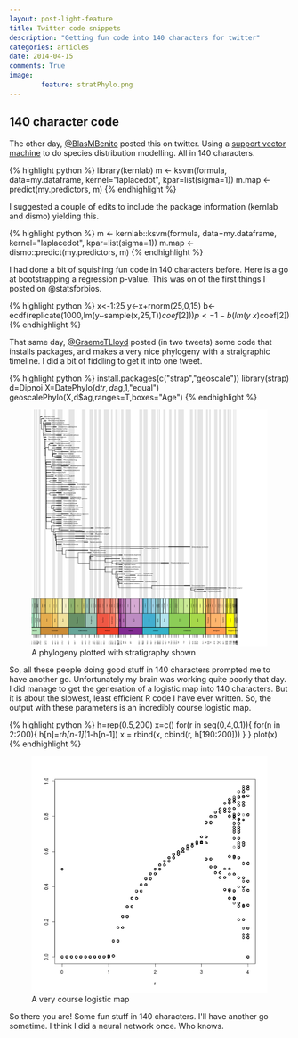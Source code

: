 ```yaml
---
layout: post-light-feature
title: Twitter code snippets
description: "Getting fun code into 140 characters for twitter"
categories: articles
date: 2014-04-15
comments: True
image: 
        feature: stratPhylo.png
---
```


## 140 character code

The other day, [@BlasMBenito](http://www.twitter.com/blasmbenito) posted this on twitter. Using a [support vector machine](http://en.wikipedia.org/wiki/Support_vector_machine) to do species distribution modelling. All in 140 characters.

{% highlight python %}
library(kernlab) 
m <- ksvm(formula, data=my.dataframe, kernel="laplacedot", kpar=list(sigma=1)) 
m.map <- predict(my.predictors, m)
{% endhighlight %}

I suggested a couple of edits to include the package information (kernlab and dismo) yielding this.

{% highlight python %}
m <- kernlab::ksvm(formula, data=my.dataframe, kernel="laplacedot", kpar=list(sigma=1)) 
m.map <- dismo::predict(my.predictors, m)
{% endhighlight %}

I had done a bit of squishing fun code in 140 characters before. Here is a go at bootstrapping a regression p-value. This was on of the first things I posted on @statsforbios.

{% highlight python %}
x<-1:25 
y<-x+rnorm(25,0,15) 
b<-ecdf(replicate(1000,lm(y~sample(x,25,T))$coef[2])) 
p<-1-b(lm(y~x)$coef[2])
{% endhighlight %}


That same day, [@GraemeTLloyd](https://twitter.com/GraemeTLloyd) posted (in two tweets) some code that installs packages, and makes a very nice phylogeny with a straigraphic timeline. I did a bit of fiddling to get it into one tweet.

{% highlight python %}
install.packages(c("strap","geoscale")) 
library(strap) 
d=Dipnoi 
X=DatePhylo(d$tr,d$ag,1,"equal") 
geoscalePhylo(X,d$ag,ranges=T,boxes="Age")
{% endhighlight %}

<figure>
	<img src="/images/stratPhyloSmall.png">
	<figcaption>A phylogeny plotted with stratigraphy shown </figcaption>
</figure>


So, all these people doing good stuff in 140 characters prompted me to have another go. Unfortunately my brain was working quite poorly that  day. I did manage to get the generation of a logistic map into 140 characters. But it is about the slowest, least efficient R code I have ever written. So, the output with these parameters is an incredibly course logistic map.

{% highlight python %}
h=rep(0.5,200) 
x=c() 
for(r in seq(0,4,0.1)){ 
	for(n in 2:200){ 
		h[n]=r*h[n-1]*(1-h[n-1]) 
		x = rbind(x, cbind(r, h[190:200])) 
	} 
} 
plot(x)
{% endhighlight %}


<figure>
	<img src="/images/logisticMap.png">
	<figcaption> A very course logistic map </figcaption>
</figure>

So there you are! Some fun stuff in 140 characters. I'll have another go sometime. I think I did a neural network once. Who knows.


<script>
  (function(i,s,o,g,r,a,m){i['GoogleAnalyticsObject']=r;i[r]=i[r]||function(){
  (i[r].q=i[r].q||[]).push(arguments)},i[r].l=1*new Date();a=s.createElement(o),
  m=s.getElementsByTagName(o)[0];a.async=1;a.src=g;m.parentNode.insertBefore(a,m)
  })(window,document,'script','//www.google-analytics.com/analytics.js','ga');

  ga('create', 'UA-52019087-1', 'timcdlucas.github.io');
  ga('send', 'pageview');

</script>



